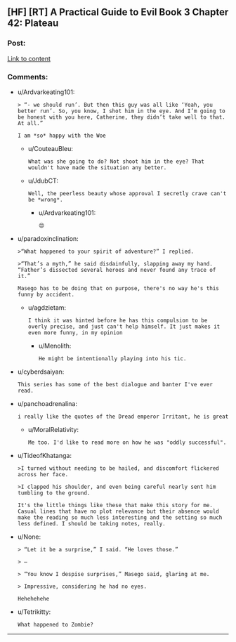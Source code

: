 ## [HF] [RT] A Practical Guide to Evil Book 3 Chapter 42: Plateau

### Post:

[Link to content](https://practicalguidetoevil.wordpress.com/2017/11/08/chapter-42-plateau/)

### Comments:

- u/Ardvarkeating101:
  ```
  > “- we should run’. But then this guy was all like ‘Yeah, you better run’. So, you know, I shot him in the eye. And I’m going to be honest with you here, Catherine, they didn’t take well to that. At all.”

  I am *so* happy with the Woe
  ```

  - u/CouteauBleu:
    ```
    What was she going to do? Not shoot him in the eye? That wouldn't have made the situation any better.
    ```

  - u/JdubCT:
    ```
    Well, the peerless beauty whose approval I secretly crave can't be *wrong*.
    ```

    - u/Ardvarkeating101:
      ```
      😍
      ```

- u/paradoxinclination:
  ```
  >“What happened to your spirit of adventure?” I replied.

  >“That’s a myth,” he said disdainfully, slapping away my hand. “Father’s dissected several heroes and never found any trace of it.”

  Masego has to be doing that on purpose, there's no way he's this funny by accident.
  ```

  - u/agdzietam:
    ```
    I think it was hinted before he has this compulsion to be overly precise, and just can't help himself. It just makes it even more funny, in my opinion
    ```

    - u/Menolith:
      ```
      He might be intentionally playing into his tic.
      ```

- u/cyberdsaiyan:
  ```
  This series has some of the best dialogue and banter I've ever read.
  ```

- u/panchoadrenalina:
  ```
  i really like the quotes of the Dread emperor Irritant, he is great
  ```

  - u/MoralRelativity:
    ```
    Me too. I'd like to read more on how he was "oddly successful".
    ```

- u/TideofKhatanga:
  ```
  >I turned without needing to be hailed, and discomfort flickered across her face.

  >I clapped his shoulder, and even being careful nearly sent him tumbling to the ground.

  It's the little things like these that make this story for me. Casual lines that have no plot relevance but their absence would make the reading so much less interesting and the setting so much less defined. I should be taking notes, really.
  ```

- u/None:
  ```
  > “Let it be a surprise,” I said. “He loves those.”  

  > —  

  > “You know I despise surprises,” Masego said, glaring at me.  

  > Impressive, considering he had no eyes.  

  Hehehehehe
  ```

- u/Tetrikitty:
  ```
  What happened to Zombie?
  ```

---

